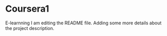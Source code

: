 # Coursera1
E-learnning
I am editing the README file. Adding some more details about the project description.
